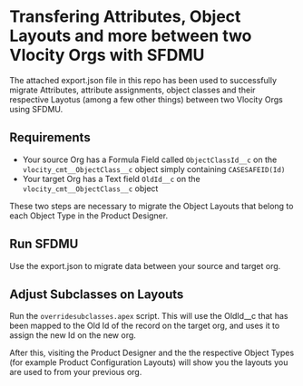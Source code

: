 # Transfering Attributes, Object Layouts and more between two Vlocity Orgs with SFDMU

The attached export.json file in this repo has been used to successfully migrate Attributes, attribute assignments, object classes and their respective Layotus (among a few other things) between two Vlocity Orgs using SFDMU. 

## Requirements

* Your source Org has a Formula Field called `ObjectClassId__c` on the `vlocity_cmt__ObjectClass__c` object simply containing `CASESAFEID(Id)`
* Your target Org has a Text field `OldId__c` on the `vlocity_cmt__ObjectClass__c` object

These two steps are necessary to migrate the Object Layouts that belong to each Object Type in the Product Designer.

## Run SFDMU

Use the export.json to migrate data between your source and target org. 

## Adjust Subclasses on Layouts

Run the `overridesubclasses.apex` script. This will use the OldId__c that has been mapped to the Old Id of the record on the target org, and uses it to assign the new Id on the new org.

After this, visiting the Product Designer and the the respective Object Types (for example Product Configuration Layouts) will show you the layouts you are used to from your previous org.